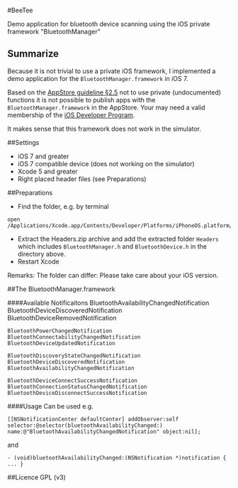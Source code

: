 #BeeTee

Demo application for bluetooth device scanning using the iOS private framework "BluetoothManager"


## Summarize

Because it is not trivial to use a private iOS framework, I implemented a demo application for the `BluetoothManager.framework` in iOS 7.

Based on the [AppStore guideline §2.5](https://developer.apple.com/appstore/resources/approval/guidelines.html) not to use private (undocumented) functions it is not possible to publish apps with the `BluetoothManager.framework` in the AppStore. Your may need a valid membership of the [iOS Developer Program](https://developer.apple.com/programs/ios/).

It makes sense that this framework does not work in the simulator.



##Settings

* iOS 7 and greater
* iOS 7 compatible device (does not working on the simulator)
* Xcode 5 and greater
* Right placed header files (see Preparations)


##Preparations


* Find the folder, e.g. by terminal
<pre><code>open /Applications/Xcode.app/Contents/Developer/Platforms/iPhoneOS.platform/Developer/SDKs/iPhoneOS7.0.sdk/System/Library/PrivateFrameworks/BluetoothManager.framework</code></pre>
* Extract the Headers.zip archive and add the extracted folder `Headers` which includes `BluetoothManager.h` and `BluetoothDevice.h` in the directory above.
* Restart Xcode

Remarks: The folder can differ: Please take care about your iOS version. 


##The BluetoothManager.framework

####Available Notificaitons
    BluetoothAvailabilityChangedNotification
    BluetoothDeviceDiscoveredNotification
    BluetoothDeviceRemovedNotification
    
    BluetoothPowerChangedNotification
    BluetoothConnectabilityChangedNotification
    BluetoothDeviceUpdatedNotification
    
    BluetoothDiscoveryStateChangedNotification
    BluetoothDeviceDiscoveredNotification
    BluetoothAvailabilityChangedNotification
    
    BluetoothDeviceConnectSuccessNotification
    BluetoothConnectionStatusChangedNotification
    BluetoothDeviceDisconnectSuccessNotification

####Usage
Can be used e.g. 
<pre><code>[[NSNotificationCenter defaultCenter] addObserver:self selector:@selector(bluetoothAvailabilityChanged:) name:@"BluetoothAvailabilityChangedNotification" object:nil];</code></pre>
and 
<pre><code>- (void)bluetoothAvailabilityChanged:(NSNotification *)notification { ... }</code></pre>
 
 
 
 
 
 
 


##Licence
GPL (v3)
